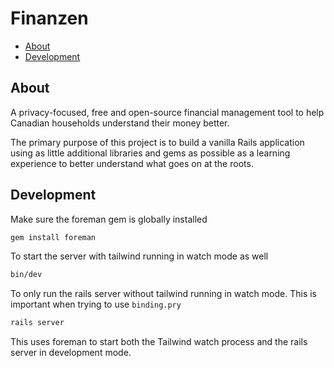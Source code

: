 # Finanzen

- [About](#about)
- [Development](#development)

## About

A privacy-focused, free and open-source financial management tool to help
Canadian households understand their money better.

The primary purpose of this project is to build a vanilla Rails application using as little additional libraries and gems as possible as a learning experience to better understand what goes on at the roots.

## Development

Make sure the foreman gem is globally installed

```bash
gem install foreman
```

To start the server with tailwind running in watch mode as well

```bash
bin/dev
```

To only run the rails server without tailwind running in watch mode.
This is important when trying to use `binding.pry`

```bash
rails server
```

This uses foreman to start both the Tailwind watch process and the rails server in development mode.
